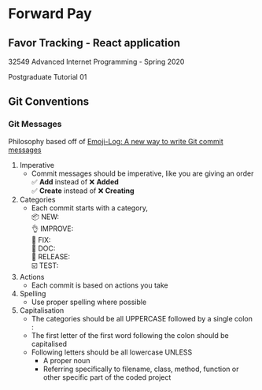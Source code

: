 # Forward Pay
## Favor Tracking - React application
32549 Advanced Internet Programming - Spring 2020

Postgraduate Tutorial 01

## Git Conventions
### Git Messages
Philosophy based off of [Emoji-Log: A new way to write Git commit messages](https://opensource.com/article/19/2/emoji-log-git-commit-messages)

1. Imperative
   * Commit messages should be imperative, like you are giving an order  
     :white_check_mark: **Add** instead of :x: **Added**       
     :white_check_mark: **Create** instead of :x: **Creating**
2. Categories
   * Each commit starts with a category,  
     :package: NEW:  
     :ok_hand: IMPROVE:  
     :bug: FIX:  
     :book: DOC:  
     :rocket: RELEASE:  
     :ballot_box_with_check: TEST:
3. Actions
   * Each commit is based on actions you take
4. Spelling
   * Use proper spelling where possible
5. Capitalisation
   * The categories should be all UPPERCASE followed by a single colon : 
   * The first letter of the first word following the colon should be capitalised
   * Following letters should be all lowercase UNLESS  
     * A proper noun  
     * Referring specifically to filename, class, method, function or other specific part of the coded project
     
